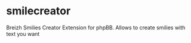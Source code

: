 # smilecreator
Breizh Smilies Creator Extension for phpBB. Allows to create smilies with text you want
